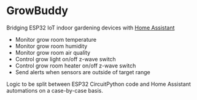 # GrowBuddy
Bridging ESP32 IoT indoor gardening devices with [Home Assistant](https://www.home-assistant.io/)
- Monitor grow room temperature
- Monitor grow room humidity
- Monitor grow room air quality
- Control grow light on/off z-wave switch
- Control grow room heater on/off z-wave switch
- Send alerts when sensors are outside of target range

Logic to be split between ESP32 CircuitPython code and Home Assistant automations on a case-by-case basis.
